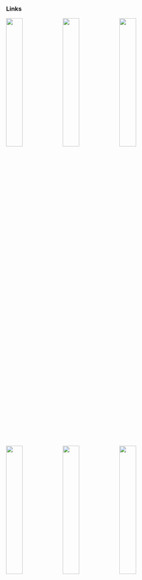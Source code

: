 ### Links
<a href="https://kepler88d.dev" title="Website"><img src="https://user-images.githubusercontent.com/49813134/175783673-8846e603-8a17-4318-afb8-d396ddf62d40.png" width="30%" height="30%"></a>
<a href="https://linktr.ee/kepler88d" title="Linktree"><img src="https://user-images.githubusercontent.com/49813134/175783701-215b884c-1b6c-400f-8570-fa4b44c59fc0.png" width="30%" height="30%"></a>
<a href="https://t.me/logdotb" title="Blog"><img src="https://user-images.githubusercontent.com/49813134/175783615-fd764ab0-2440-49d9-a11b-7ad193febead.png" width="30%" height="30%"></a>
<a href="https://t.me/kepler88d" title="Telegram"><img src="https://user-images.githubusercontent.com/49813134/175783717-c52e64d7-0052-4915-adab-62fc7a7aa5bf.png" width="30%" height="30%"></a>
<a href="https://twitter.com/kepler88d" title="Twitter"><img src="https://user-images.githubusercontent.com/49813134/175783718-fb0d9c60-cf91-4356-9576-336ba1782b0a.png" width="30%" height="30%"></a>
<a href="https://open.spotify.com/user/31gbvra6puqeyd4btd45343bd4jq" title="Spotify"><img src="https://user-images.githubusercontent.com/49813134/175783720-71183177-e800-46f9-b039-15757c18bf69.png" width="30%" height="30%"></a>

<!-- ### Stats
![Anurag's GitHub stats](https://github-readme-stats.vercel.app/api?username=egor-baranov&count_private=true&show_icons=true&hide_title=true)  
[![willianrod's wakatime stats](https://github-readme-stats.vercel.app/api/wakatime?username=kepler88d)](https://github.com/anuraghazra/github-readme-stats)

*If you are interested in what I am doing, subscribe to my [Russian-language telegram channel](https://t.me/kepler88dblog)*

<!--
**egor-baranov/egor-baranov** is a ✨ _special_ ✨ repository because its `README.md` (this file) appears on your GitHub profile.

Here are some ideas to get you started:

- 🔭 I’m currently working on ...
- 🌱 I’m currently learning ...
- 👯 I’m looking to collaborate on ...
- 🤔 I’m looking for help with ...
- 💬 Ask me about ...
- 📫 How to reach me: ...
- 😄 Pronouns: ...
- ⚡ Fun fact: ... -->

